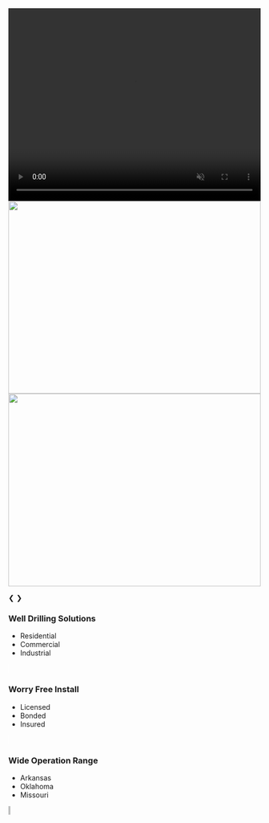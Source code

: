 <script src="{{ '/js/carousel.js?v=' | append: site.github.build_revision | relative_url }}"></script>
<!-- Slideshow container -->
<div class="slideshow-container">

  <!-- Full-width images with number and caption text -->

  <div class="mySlides fade">
    <video muted playsInLine src="{{ '/images/ColcordFast.mov' | relative_url }}" style="width:100%; object-fit: fill; height: calc(100vw * .4);"></video>
  </div>

  <div class="mySlides fade">
    <img src="{{ '/images/yellowrig.jpg?v=' | append: site.github.build_revision | relative_url }}" style="width:100%; height: calc(100vw * .4);">
  </div>

  <div class="mySlides fade">
    <img src="{{ '/images/Pump-Truck-1.png?v=' | append: site.github.build_revision | relative_url }}" style="width:100%; height: calc(100vw * .4);">
  </div>

  <!-- Next and previous buttons -->
  <a class="prev" onclick="goBack()">&#10094;</a>
  <a class="next" onclick="autoSlide()">&#10095;</a>

</div>
<div class="mid-page-lists">
	<span style="width: 15%;align-content: center;border-right: 1px solid white;">
		<h3>Well Drilling Solutions</h3>
		<ul class="centerLeftList">
			<li>Residential</li>
			<li>Commercial</li>
			<li>Industrial</li>
		</ul>
	</span>
	<span style="width: 15%;align-content: center;border-right: 1px solid white;">
		<h3>Worry Free Install</h3>
		<ul class="centerLeftList">
			<li>Licensed</li>
			<li>Bonded</li>
			<li>Insured</li>
		</ul>
	</span>
	<span style="width: 15%;align-content: center;">
		<h3>Wide Operation Range</h3>
		<ul class="centerLeftList">
			<li>Arkansas</li>
			<li>Oklahoma</li>
			<li>Missouri</li>
		</ul>
	</span>
</div>


<div style="width:100%; display: inline; background-color: #BFC0C0">
<div style="display: inline-block">

</div>
<div style="display: inline-block">

</div>
</div>
